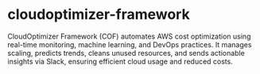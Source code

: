 # cloudoptimizer-framework
CloudOptimizer Framework (COF) automates AWS cost optimization using real-time monitoring, machine learning, and DevOps practices. It manages scaling, predicts trends, cleans unused resources, and sends actionable insights via Slack, ensuring efficient cloud usage and reduced costs.
